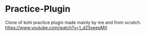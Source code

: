 # Practice-Plugin
Clone of kohi practice plugin made mainly by me and from scratch.
https://www.youtube.com/watch?v=1_dZ5xeepM0
